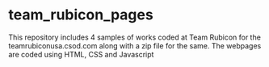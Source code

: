 # team_rubicon_pages
This repository includes 4 samples of works coded at Team Rubicon for the teamrubiconusa.csod.com along with a zip file for the same.
The webpages are coded using HTML, CSS and Javascript 

